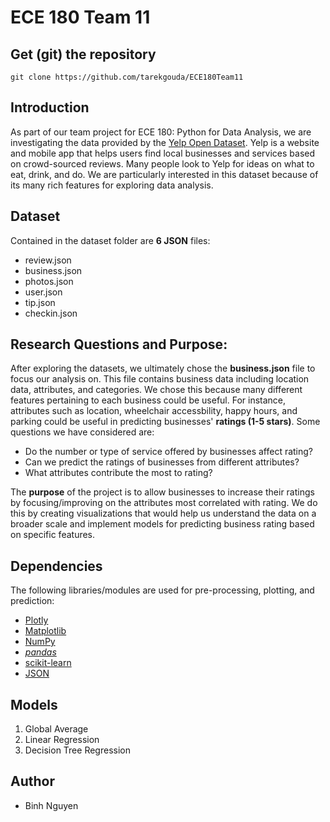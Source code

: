 # ECE 180 Team 11

## Get (git) the repository
`git clone https://github.com/tarekgouda/ECE180Team11`

## Introduction
As part of our team project for ECE 180: Python for Data Analysis, we are investigating the data provided by the [Yelp Open Dataset](https://www.yelp.com/dataset). Yelp is a website and mobile app that helps users find local businesses and services based on crowd-sourced reviews. Many people look to Yelp for ideas on what to eat, drink, and do. We are particularly interested in this dataset because of its many rich features for exploring data analysis.

## Dataset
Contained in the dataset folder are **6 JSON** files:
- review.json
- business.json
- photos.json
- user.json
- tip.json
- checkin.json

## Research Questions and Purpose:
After exploring the datasets, we ultimately chose the **business.json** file to focus our analysis on. This file contains business data including location data, attributes, and categories. We chose this because many different features pertaining to each business could be useful. For instance, attributes such as location, wheelchair accessbility, happy hours, and parking could be useful in predicting businesses' **ratings (1-5 stars)**. Some questions we have considered are:
- Do the number or type of service offered by businesses affect rating?
- Can we predict the ratings of businesses from different attributes?
- What attributes contribute the most to rating?

The **purpose** of the project is to allow businesses to increase their ratings by focusing/improving on the attributes most correlated with rating. We do this by creating visualizations that would help us understand the data on a broader scale and implement models for predicting business rating based on specific features.

## Dependencies
The following libraries/modules are used for pre-processing, plotting, and prediction:
- [Plotly](https://plot.ly/python)
- [Matplotlib](https://matplotlib.org)
- [NumPy](http://www.numpy.org/)
- [*pandas*](https://pandas.pydata.org/)
- [scikit-learn](http://scikit-learn.org/)
- [JSON](https://docs.python.org/2/library/json.html)

## Models
1. Global Average
2. Linear Regression
3. Decision Tree Regression

## Author
- Binh Nguyen
